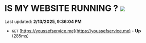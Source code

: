 # IS MY WEBSITE RUNNING ? [![](https://img.shields.io/static/v1?label=Sponsor&message=%E2%9D%A4&logo=GitHub&color=%23fe8e86)](https://github.com/sponsors/Youssef-Lehmam)

Last updated: **2/13/2025, 9:36:04 PM**

- `GET` [https://youssefservice.me](https://youssefservice.me) - **Up** (285ms)
